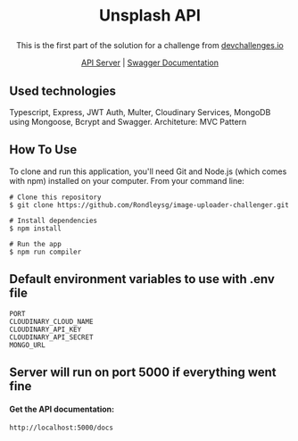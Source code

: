 # <p align="center">Unsplash API</p>
<p align="center">This is the first part of the solution for a challenge from <a href="https://devchallenges.io">devchallenges.io</a></p>

<p align="center"><a href="https://unsplash-yi42.onrender.com">API Server</a> | <a href="https://unsplash-yi42.onrender.com/docs">Swagger Documentation</a></p>

## Used technologies
Typescript, Express, JWT Auth, Multer, Cloudinary Services, MongoDB using Mongoose, Bcrypt and Swagger.
Architeture: MVC Pattern

## How To Use
To clone and run this application, you'll need Git and Node.js (which comes with npm) installed on your computer. 
From your command line:

```
# Clone this repository
$ git clone https://github.com/Rondleysg/image-uploader-challenger.git

# Install dependencies
$ npm install

# Run the app
$ npm run compiler
```

## Default environment variables to use with .env file
```
PORT
CLOUDINARY_CLOUD_NAME
CLOUDINARY_API_KEY
CLOUDINARY_API_SECRET
MONGO_URL
```

## Server will run on port 5000 if everything went fine
#### Get the API documentation:
```
http://localhost:5000/docs
```
